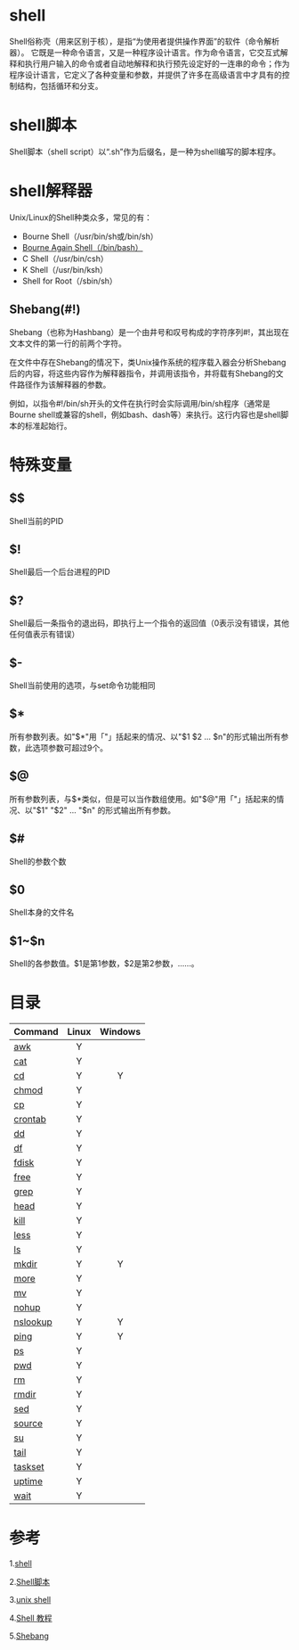 # shell
Shell俗称壳（用来区别于核），是指“为使用者提供操作界面”的软件（命令解析器）。
它既是一种命令语言，又是一种程序设计语言。作为命令语言，它交互式解释和执行用户输入的命令或者自动地解释和执行预先设定好的一连串的命令；作为程序设计语言，它定义了各种变量和参数，并提供了许多在高级语言中才具有的控制结构，包括循环和分支。

# shell脚本
Shell脚本（shell script）以“.sh”作为后缀名，是一种为shell编写的脚本程序。

# shell解释器
Unix/Linux的Shell种类众多，常见的有：
 - Bourne Shell（/usr/bin/sh或/bin/sh）
 - [Bourne Again Shell（/bin/bash）](./bash.md)
 - C Shell（/usr/bin/csh）
 - K Shell（/usr/bin/ksh）
 - Shell for Root（/sbin/sh）

## Shebang(#!)
Shebang（也称为Hashbang）是一个由井号和叹号构成的字符序列#!，其出现在文本文件的第一行的前两个字符。

在文件中存在Shebang的情况下，类Unix操作系统的程序载入器会分析Shebang后的内容，将这些内容作为解释器指令，并调用该指令，并将载有Shebang的文件路径作为该解释器的参数。

例如，以指令#!/bin/sh开头的文件在执行时会实际调用/bin/sh程序（通常是Bourne shell或兼容的shell，例如bash、dash等）来执行。这行内容也是shell脚本的标准起始行。

# 特殊变量

## $$
Shell当前的PID

## $!
Shell最后一个后台进程的PID

## $?
Shell最后一条指令的退出码，即执行上一个指令的返回值（0表示没有错误，其他任何值表示有错误）

## $-
Shell当前使用的选项，与set命令功能相同

## $*
所有参数列表。如"$*"用「"」括起来的情况、以"$1 $2 ... $n"的形式输出所有参数，此选项参数可超过9个。

## $@
所有参数列表，与$*类似，但是可以当作数组使用。如"$@"用「"」括起来的情况、以"$1" "$2" ... "$n" 的形式输出所有参数。

## $#
Shell的参数个数

## $0
Shell本身的文件名

## \$1~\$n
Shell的各参数值。\$1是第1参数，\$2是第2参数，......。


# 目录
| Command                           | Linux | Windows |
| :-------------------------------- | :---: | :-----: |
| [awk](./archive/awk.md)           |   Y   |         |
| [cat](./archive/cat.md)           |   Y   |         |
| [cd](./archive/cd.md)             |   Y   |    Y    |
| [chmod](./archive/chmod.md)       |   Y   |         |
| [cp](./archive/cp.md)             |   Y   |         |
| [crontab](./archive/crontab.md)   |   Y   |         |
| [dd](./archive/dd.md)             |   Y   |         |
| [df](./archive/df.md)             |   Y   |         |
| [fdisk](./archive/fdisk.md)       |   Y   |         |
| [free](./archive/free.md)         |   Y   |         |
| [grep](./archive/grep.md)         |   Y   |         |
| [head](./archive/head.md)         |   Y   |         |
| [kill](./archive/kill.md)         |   Y   |         |
| [less](./archive/less.md)         |   Y   |         |
| [ls](./archive/ls.md)             |   Y   |         |
| [mkdir](./archive/mkdir.md)       |   Y   |    Y    |
| [more](./archive/more.md)         |   Y   |         |
| [mv](./archive/mv.md)             |   Y   |         |
| [nohup](./archive/nohup.md)       |   Y   |         |
| [nslookup](./archive/nslookup.md) |   Y   |    Y    |
| [ping](./archive/ping.md)         |   Y   |    Y    |
| [ps](./archive/ps.md)             |   Y   |         |
| [pwd](./archive/pwd.md)           |   Y   |         |
| [rm](./archive/rm.md)             |   Y   |         |
| [rmdir](./archive/rmdir.md)       |   Y   |         |
| [sed](./archive/sed.md)           |   Y   |         |
| [source](./archive/source.md)     |   Y   |         |
| [su](./archive/su.md)             |   Y   |         |
| [tail](./archive/tail.md)         |   Y   |         |
| [taskset](./archive/taskset.md)   |   Y   |         |
| [uptime](./archive/uptime.md)     |   Y   |         |
| [wait](./archive/wait.md)         |   Y   |         |

# 参考
1.[shell](https://baike.baidu.com/item/shell)

2.[Shell脚本](https://baike.baidu.com/item/Shell%E8%84%9A%E6%9C%AC)

3.[unix shell](https://baike.baidu.com/item/Unix%20shell)

4.[Shell 教程](https://www.runoob.com/linux/linux-shell.html)

5.[Shebang](https://zh.wikipedia.org/zh-hans/Shebang)
